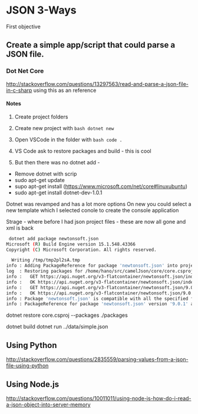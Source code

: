 # JSON 3-Ways

First objective
## Create a simple app/script that could parse a JSON file.

### Dot Net Core
http://stackoverflow.com/questions/13297563/read-and-parse-a-json-file-in-c-sharp
using this as an reference

#### Notes
1. Create project folders 
2. Create new project with ```bash dotnet new```
3. Open VSCode in the folder with ```bash code .```
4. VS Code ask to restore packages and build - this is cool

5. But then there was no dotnet add - 
* Remove dotnet with scrip 
* sudo apt-get update
* supo apt-get install (https://www.microsoft.com/net/core#linuxubuntu)
* sudo apt-get install dotnet-dev-1.0.1

Dotnet was revamped and has a lot more options
On new you could select a new template which I selected conole to create the console application

Strage - where before I had json project files - these are now all gone and xml is back
```bash
 dotnet add package newtonsoft.json
Microsoft (R) Build Engine version 15.1.548.43366
Copyright (C) Microsoft Corporation. All rights reserved.

  Writing /tmp/tmp2pl2sA.tmp
info : Adding PackageReference for package 'newtonsoft.json' into project '/home/hano/src/camelJson/core/core.csproj'.
log  : Restoring packages for /home/hano/src/camelJson/core/core.csproj...
info :   GET https://api.nuget.org/v3-flatcontainer/newtonsoft.json/index.json
info :   OK https://api.nuget.org/v3-flatcontainer/newtonsoft.json/index.json 282ms
info :   GET https://api.nuget.org/v3-flatcontainer/newtonsoft.json/9.0.1/newtonsoft.json.9.0.1.nupkg
info :   OK https://api.nuget.org/v3-flatcontainer/newtonsoft.json/9.0.1/newtonsoft.json.9.0.1.nupkg 217ms
info : Package 'newtonsoft.json' is compatible with all the specified frameworks in project '/home/hano/src/camelJson/core/core.csproj'.
info : PackageReference for package 'newtonsoft.json' version '9.0.1' added to file '/home/hano/src/camelJson/core/core.csproj'.
```

dotnet restore core.csproj --packages ./packages

dotnet build
dotnet run ../data/simple.json


## Using Python
http://stackoverflow.com/questions/2835559/parsing-values-from-a-json-file-using-python


## Using Node.js
http://stackoverflow.com/questions/10011011/using-node-js-how-do-i-read-a-json-object-into-server-memory
